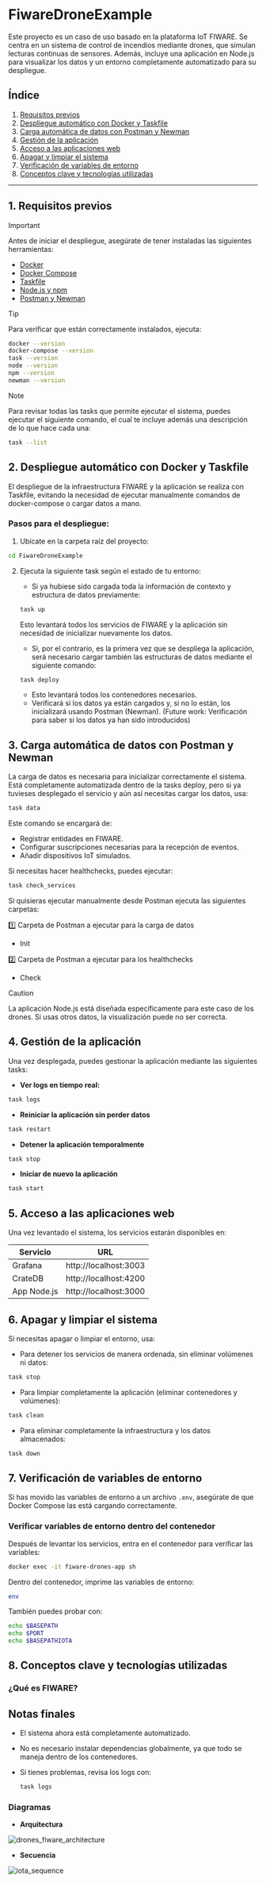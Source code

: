 # **FiwareDroneExample**

Este proyecto es un caso de uso basado en la plataforma IoT FIWARE. Se centra en un sistema de control de incendios mediante drones, que simulan lecturas continuas de sensores. Además, incluye una aplicación en Node.js para visualizar los datos y un entorno completamente automatizado para su despliegue.

## **Índice**
1. [Requisitos previos](#1-requisitos-previos)
2. [Despliegue automático con Docker y Taskfile](#2-despliegue-automático-con-docker-y-taskfile)
3. [Carga automática de datos con Postman y Newman](#3-carga-automática-de-datos-con-postman-y-newman)
4. [Gestión de la aplicación](#4-gestión-de-la-aplicación)
5. [Acceso a las aplicaciones web](#5-acceso-a-las-aplicaciones-web)
6. [Apagar y limpiar el sistema](#6-apagar-y-limpiar-el-sistema)
7. [Verificación de variables de entorno](#7-verificación-de-variables-de-entorno)
8. [Conceptos clave y tecnologías utilizadas](#8-conceptos-clave-y-tecnologías-utilizadas)

---

## **1. Requisitos previos**
> [!IMPORTANT]
> Antes de iniciar el despliegue, asegúrate de tener instaladas las siguientes herramientas:

- [Docker](https://docs.docker.com/get-docker/)
- [Docker Compose](https://docs.docker.com/compose/install/)
- [Taskfile](https://taskfile.dev/)
- [Node.js y npm](https://nodejs.org/)
- [Postman y Newman](https://learning.postman.com/docs/collections/using-newman-cli/installing-running-newman/)

> [!TIP]
> Para verificar que están correctamente instalados, ejecuta:

```sh
docker --version
docker-compose --version
task --version
node --version
npm --version
newman --version
```

> [!NOTE] 
> Para revisar todas las tasks que permite ejecutar el sistema, puedes ejecutar el siguiente comando, el cual te incluye además una descripción de lo que hace cada una:
```sh
task --list
```

## **2. Despliegue automático con Docker y Taskfile**
El despliegue de la infraestructura FIWARE y la aplicación se realiza con Taskfile, evitando la necesidad de ejecutar manualmente comandos de docker-compose o cargar datos a mano.

### **Pasos para el despliegue:**
1. Ubícate en la carpeta raíz del proyecto:
```sh
cd FiwareDroneExample
```

2. Ejecuta la siguiente task según el estado de tu entorno:
    - Si ya hubiese sido cargada toda la información de contexto y estructura de datos previamente:
    ```sh
    task up
    ```
    Esto levantará todos los servicios de FIWARE y la aplicación sin necesidad de inicializar nuevamente los datos.

    - Si, por el contrario, es la primera vez que se despliega la aplicación, será necesario cargar también las estructuras de datos mediante el siguiente comando:
    ```sh
    task deploy
    ```
    - Esto levantará todos los contenedores necesarios.
    - Verificará si los datos ya están cargados y, si no lo están, los inicializará usando Postman (Newman). (Future work: Verificación para saber si los datos ya han sido introducidos)   

## **3. Carga automática de datos con Postman y Newman**

La carga de datos es necesaria para inicializar correctamente el sistema. Está completamente automatizada dentro de la tasks deploy, pero si ya tuvieses desplegado el servicio y aún así necesitas cargar los datos, usa:
```sh
task data
```
Este comando se encargará de:
- Registrar entidades en FIWARE.
- Configurar suscripciones necesarias para la recepción de eventos.
- Añadir dispositivos IoT simulados.

Si necesitas hacer healthchecks, puedes ejecutar:
```sh
task check_services
```

Si quisieras ejecutar manualmente desde Postman ejecuta las siguientes carpetas:

1️⃣ Carpeta de Postman a ejecutar para la carga de datos
- Init

2️⃣ Carpeta de Postman a ejecutar para los healthchecks
- Check

> [!CAUTION] 
> La aplicación Node.js está diseñada específicamente para este caso de los drones. Si usas otros datos, la visualización puede no ser correcta.

## **4. Gestión de la aplicación**
Una vez desplegada, puedes gestionar la aplicación mediante las siguientes tasks:

- **Ver logs en tiempo real:**
```sh
task logs
```

- **Reiniciar la aplicación sin perder datos**
```sh
task restart
```

- **Detener la aplicación temporalmente**
```sh
task stop
```

- **Iniciar de nuevo la aplicación**
```sh
task start
```

## **5. Acceso a las aplicaciones web**
Una vez levantado el sistema, los servicios estarán disponibles en:

| Servicio    | URL                   |
|-------------|-----------------------|
| Grafana     | http://localhost:3003 |
| CrateDB     | http://localhost:4200 |
| App Node.js | http://localhost:3000 |

## **6. Apagar y limpiar el sistema**
Si necesitas apagar o limpiar el entorno, usa:
- Para detener los servicios de manera ordenada, sin eliminar volúmenes ni datos:
```sh
task stop
```

- Para limpiar completamente la aplicación (eliminar contenedores y volúmenes):
```sh
task clean
```

- Para eliminar completamente la infraestructura y los datos almacenados:
```sh
task down
```

## **7. Verificación de variables de entorno**
Si has movido las variables de entorno a un archivo `.env`, asegúrate de que Docker Compose las está cargando correctamente.

### Verificar variables de entorno dentro del contenedor
Después de levantar los servicios, entra en el contenedor para verificar las variables:

```sh
docker exec -it fiware-drones-app sh
```

Dentro del contenedor, imprime las variables de entorno:
```sh
env
```

También puedes probar con:
```sh
echo $BASEPATH
echo $PORT
echo $BASEPATHIOTA
```

## **8. Conceptos clave y tecnologías utilizadas**
### **¿Qué es FIWARE?**
<TBD>



## **Notas finales**

- El sistema ahora está completamente automatizado.

- No es necesario instalar dependencias globalmente, ya que todo se maneja dentro de los contenedores.

- Si tienes problemas, revisa los logs con:
    ```sh
    task logs
    ```
### **Diagramas**
- **Arquitectura**
  
![drones_fiware_architecture](https://github.com/user-attachments/assets/735b91df-6a69-4da5-beae-50c9f607f896)

- **Secuencia**
  
![iota_sequence](https://github.com/user-attachments/assets/627c5781-0d1a-4202-b700-9052fdd05399)